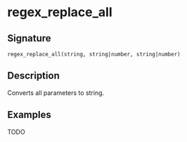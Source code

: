 # regex_replace_all

## Signature

`regex_replace_all(string, string|number, string|number)`

## Description

Converts all parameters to string.

## Examples

TODO
